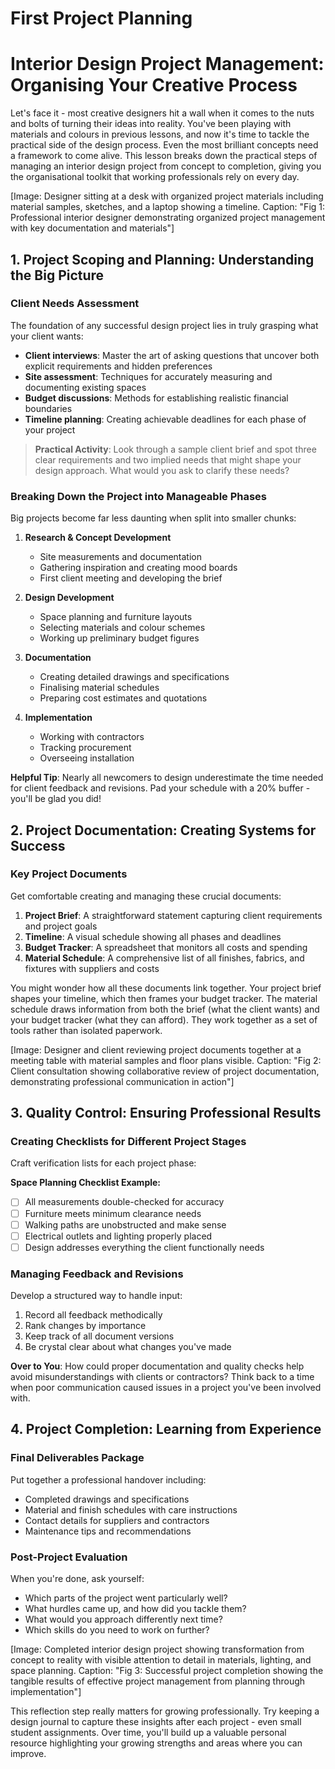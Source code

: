 # First Project Planning

# Interior Design Project Management: Organising Your Creative Process

Let's face it - most creative designers hit a wall when it comes to the nuts and bolts of turning their ideas into reality. You've been playing with materials and colours in previous lessons, and now it's time to tackle the practical side of the design process. Even the most brilliant concepts need a framework to come alive. This lesson breaks down the practical steps of managing an interior design project from concept to completion, giving you the organisational toolkit that working professionals rely on every day.

[Image: Designer sitting at a desk with organized project materials including material samples, sketches, and a laptop showing a timeline. Caption: "Fig 1: Professional interior designer demonstrating organized project management with key documentation and materials"]

## 1. Project Scoping and Planning: Understanding the Big Picture

### Client Needs Assessment

The foundation of any successful design project lies in truly grasping what your client wants:

- **Client interviews**: Master the art of asking questions that uncover both explicit requirements and hidden preferences
- **Site assessment**: Techniques for accurately measuring and documenting existing spaces
- **Budget discussions**: Methods for establishing realistic financial boundaries
- **Timeline planning**: Creating achievable deadlines for each phase of your project

> **Practical Activity**: Look through a sample client brief and spot three clear requirements and two implied needs that might shape your design approach. What would you ask to clarify these needs?

### Breaking Down the Project into Manageable Phases

Big projects become far less daunting when split into smaller chunks:

1. **Research & Concept Development** 
   - Site measurements and documentation
   - Gathering inspiration and creating mood boards
   - First client meeting and developing the brief

2. **Design Development** 
   - Space planning and furniture layouts
   - Selecting materials and colour schemes
   - Working up preliminary budget figures

3. **Documentation** 
   - Creating detailed drawings and specifications
   - Finalising material schedules
   - Preparing cost estimates and quotations

4. **Implementation** 
   - Working with contractors
   - Tracking procurement
   - Overseeing installation

**Helpful Tip**: Nearly all newcomers to design underestimate the time needed for client feedback and revisions. Pad your schedule with a 20% buffer - you'll be glad you did!

## 2. Project Documentation: Creating Systems for Success

### Key Project Documents

Get comfortable creating and managing these crucial documents:

1. **Project Brief**: A straightforward statement capturing client requirements and project goals
2. **Timeline**: A visual schedule showing all phases and deadlines
3. **Budget Tracker**: A spreadsheet that monitors all costs and spending
4. **Material Schedule**: A comprehensive list of all finishes, fabrics, and fixtures with suppliers and costs

You might wonder how all these documents link together. Your project brief shapes your timeline, which then frames your budget tracker. The material schedule draws information from both the brief (what the client wants) and your budget tracker (what they can afford). They work together as a set of tools rather than isolated paperwork.

[Image: Designer and client reviewing project documents together at a meeting table with material samples and floor plans visible. Caption: "Fig 2: Client consultation showing collaborative review of project documentation, demonstrating professional communication in action"]

## 3. Quality Control: Ensuring Professional Results

### Creating Checklists for Different Project Stages

Craft verification lists for each project phase:

**Space Planning Checklist Example:**
- [ ] All measurements double-checked for accuracy
- [ ] Furniture meets minimum clearance needs
- [ ] Walking paths are unobstructed and make sense
- [ ] Electrical outlets and lighting properly placed
- [ ] Design addresses everything the client functionally needs

### Managing Feedback and Revisions

Develop a structured way to handle input:
1. Record all feedback methodically
2. Rank changes by importance
3. Keep track of all document versions
4. Be crystal clear about what changes you've made

**Over to You**: How could proper documentation and quality checks help avoid misunderstandings with clients or contractors? Think back to a time when poor communication caused issues in a project you've been involved with.

## 4. Project Completion: Learning from Experience

### Final Deliverables Package

Put together a professional handover including:
- Completed drawings and specifications
- Material and finish schedules with care instructions
- Contact details for suppliers and contractors
- Maintenance tips and recommendations

### Post-Project Evaluation

When you're done, ask yourself:
- Which parts of the project went particularly well?
- What hurdles came up, and how did you tackle them?
- What would you approach differently next time?
- Which skills do you need to work on further?

[Image: Completed interior design project showing transformation from concept to reality with visible attention to detail in materials, lighting, and space planning. Caption: "Fig 3: Successful project completion showing the tangible results of effective project management from planning through implementation"]

This reflection step really matters for growing professionally. Try keeping a design journal to capture these insights after each project - even small student assignments. Over time, you'll build up a valuable personal resource highlighting your growing strengths and areas where you can improve.